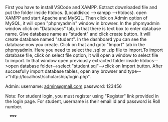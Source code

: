 First you have to install VSCode and XAMPP.
Extract downloaded file and put the folder inside htdocs. (Localdisk:c -->xampp -->htdocs).
open XAMPP and start Apache and MySQL.
Then click on Admin option of MySQL, it will open "phpmyadmin" window in browser.
In the phpmyadmin window click on "Databases" tab, in that there is text box to enter database name. Give database name as "student" and click create button. It will create database named "student".
In the dashboard ypu can see the database now you create. Click on that and goto "Import" tab in the phpmyadmin. Here you need to select the .sql or .zip file to import.To import database file, click on select file option, it will open a window to select file to import. In that window open previously extracted folder inside htdocs-->open database folder-->select "student.sql"-->click on Import button.
After succesfully import database tables, open any browser and type-->"http://localhost/scholarship/login.php".

Admin:
username: admin@gmail.com
password: 123456

Note: For student login, you must register using "Register" link provided in the login page.
      For student, username is their email id and password is Roll number.

      ❤️❤️❤️
